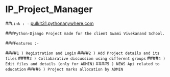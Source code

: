# IP_Project_Manager

##`Link : -` [pulkit31.pythonanywhere.com](https://www.pulkit31.pythonanywhere.com)

###`Python-Django Project made for the client Swami Vivekanand School.`

###`Features :- `

####`1 ) Registration and Login`
####`2 ) Add Project details and its files`
####`3 ) Collabarative discussion using different groups`
####`4 ) Edit files and details (only for ADMIN)`
####`5 ) NEWS Api related to education`
####`6 ) Project marks allocation by ADMIN`

